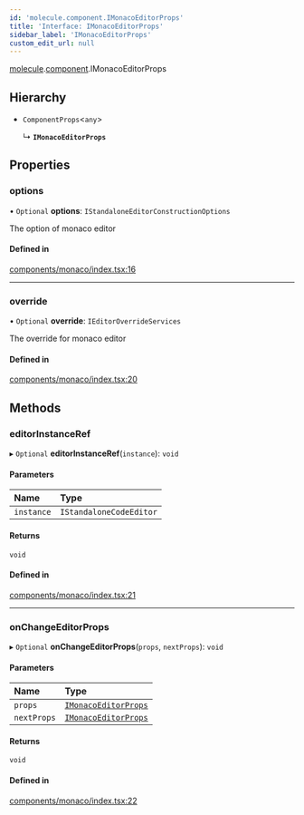 ```yaml
---
id: 'molecule.component.IMonacoEditorProps'
title: 'Interface: IMonacoEditorProps'
sidebar_label: 'IMonacoEditorProps'
custom_edit_url: null
---
```


[molecule](../namespaces/molecule).[component](../namespaces/molecule.component).IMonacoEditorProps

## Hierarchy

-   `ComponentProps`<`any`\>

    ↳ **`IMonacoEditorProps`**

## Properties

### options

• `Optional` **options**: `IStandaloneEditorConstructionOptions`

The option of monaco editor

#### Defined in

[components/monaco/index.tsx:16](https://github.com/DTStack/molecule/blob/927b7d39/src/components/monaco/index.tsx#L16)

---

### override

• `Optional` **override**: `IEditorOverrideServices`

The override for monaco editor

#### Defined in

[components/monaco/index.tsx:20](https://github.com/DTStack/molecule/blob/927b7d39/src/components/monaco/index.tsx#L20)

## Methods

### editorInstanceRef

▸ `Optional` **editorInstanceRef**(`instance`): `void`

#### Parameters

| Name       | Type                    |
| :--------- | :---------------------- |
| `instance` | `IStandaloneCodeEditor` |

#### Returns

`void`

#### Defined in

[components/monaco/index.tsx:21](https://github.com/DTStack/molecule/blob/927b7d39/src/components/monaco/index.tsx#L21)

---

### onChangeEditorProps

▸ `Optional` **onChangeEditorProps**(`props`, `nextProps`): `void`

#### Parameters

| Name        | Type                                                          |
| :---------- | :------------------------------------------------------------ |
| `props`     | [`IMonacoEditorProps`](molecule.component.IMonacoEditorProps) |
| `nextProps` | [`IMonacoEditorProps`](molecule.component.IMonacoEditorProps) |

#### Returns

`void`

#### Defined in

[components/monaco/index.tsx:22](https://github.com/DTStack/molecule/blob/927b7d39/src/components/monaco/index.tsx#L22)
